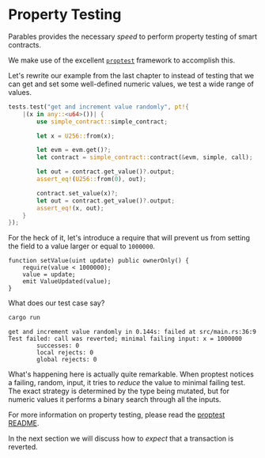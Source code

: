 # Property Testing

Parables provides the necessary _speed_ to perform property testing of smart contracts.

We make use of the excellent [`proptest`] framework to accomplish this.

Let's rewrite our example from the last chapter to instead of testing that we can get and set some
well-defined numeric values, we test a wide range of values.

```rust
tests.test("get and increment value randomly", pt!{
    |(x in any::<u64>())| {
        use simple_contract::simple_contract;

        let x = U256::from(x);

        let evm = evm.get()?;
        let contract = simple_contract::contract(&evm, simple, call);

        let out = contract.get_value()?.output;
        assert_eq!(U256::from(0), out);

        contract.set_value(x)?;
        let out = contract.get_value()?.output;
        assert_eq!(x, out);
    }
});
```

For the heck of it, let's introduce a require that will prevent us from setting the field to
a value larger or equal to `1000000`.

```solidity
function setValue(uint update) public ownerOnly() {
    require(value < 1000000);
    value = update;
    emit ValueUpdated(value);
}
```

What does our test case say?

```bash
cargo run
```

```
get and increment value randomly in 0.144s: failed at src/main.rs:36:9
Test failed: call was reverted; minimal failing input: x = 1000000
        successes: 0
        local rejects: 0
        global rejects: 0
```

What's happening here is actually quite remarkable.
When proptest notices a failing, random, input, it tries to _reduce_ the value to minimal failing
test.
The exact strategy is determined by the type being mutated, but for numeric values it performs
a binary search through all the inputs.

For more information on property testing, please read the [proptest README].

In the next section we will discuss how to _expect_ that a transaction is reverted.

[`proptest`]: https://github.com/AltSysrq/proptest
[proptest README]: https://github.com/AltSysrq/proptest
